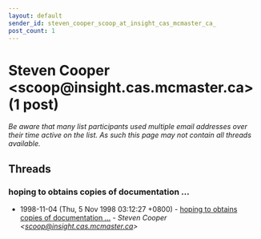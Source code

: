 ```yaml
---
layout: default
sender_id: steven_cooper_scoop_at_insight_cas_mcmaster_ca_
post_count: 1
---
```


# Steven Cooper <scoop<span>@</span>insight.cas.mcmaster.ca> (1 post)

_Be aware that many list participants used multiple email addresses over their time active on the list. As such this page may not contain all threads available._

## Threads

### hoping to obtains copies of documentation ...
+ 1998-11-04 (Thu, 5 Nov 1998 03:12:27 +0800) - [hoping to obtains copies of documentation ...](/archive/1998/11/7215623b3269909471e3797fe7c8c0c122e76b59d40721bfb1aac957f6b8b2ee) - _Steven Cooper \<scoop@insight.cas.mcmaster.ca\>_

